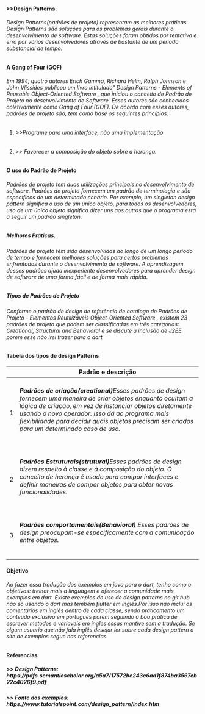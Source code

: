 
<h4>
>>Design Patterns.</h4>
<h6>Design Patterns(padrões de projeto) representam as melhores práticas. Design Patterns são soluções para os problemas gerais  durante o desenvolvimento de software. Estas soluções foram obtidos por tentativa e erro por vários desenvolvedores através de bastante de um período substancial de tempo.
</h6>  
<h4>A Gang of Four (GOF)</h4>
<h6>Em 1994, quatro autores Erich Gamma, Richard Helm, Ralph Johnson e John Vlissides publicou um livro intitulado" <a>Design Patterns - Elements of Reusable Object-Oriented Software</a> , que iniciou o conceito de Padrão de Projeto no desenvolvimento de Software. Esses autores são conhecidos coletivamente como Gang of Four (GOF). De acordo com esses autores, padrões de projeto são, tem como base os seguintes princípios.
</h6>
  <ol> <li><h6> >>Programe para uma interface, não uma implementação</h6></li>
  <li><h6> >> Favorecer a composição do objeto sobre a herança.</h6></li></ol>

<h4>O uso do Padrão de Projeto</h4>
<h6>
Padrões de projeto tem duas utilizações principais no desenvolvimento de software.
 Padrões de projeto fornecem um padrão de terminologia e são específicos de um determinado cenário. Por exemplo, um singleton design pattern significa o uso de um único objeto, para todos os desenvolvedores, uso de um único objeto significa dizer uns aos outros que o programa está a seguir um padrão singleton.<h6>
 <h5>Melhores Práticas.</h5>
<h6>
Padrões de projeto têm sido desenvolvidas ao longo de um longo período de tempo e fornecem melhores soluções para certos problemas enfrentados durante o desenvolvimento de software. A aprendizagem desses padrões ajuda inexperiente desenvolvedores para aprender design de software de uma forma fácil e de forma mais rápida.</h6>
  <h5>Tipos de Padrões de Projeto</h5>
<h6>
Conforme o padrão de design de referência de catálogo de Padrões de Projeto - Elementos Reutilizáveis Object-Oriented Software , existem 23 padrões de projeto que podem ser classificadas em três categorias: Creational, Structural and Behavioral e se discute a inclusão de J2EE porem esse não irei trazer para o dart</h6>
  <h4>Tabela dos tipos de design Patterns</h4>
  <table>
    <thead>
      <th></th>
      <th>Padrão e descrição</th>
    </thead>
    <tbody>
      <tr>
        <td>1</td>
        <td><h6><b>Padrões de criação(creational)</b>Esses padrões de design fornecem uma maneira de criar objetos enquanto ocultam a lógica de criação, em vez de instanciar objetos diretamente usando o novo operador. Isso dá ao programa mais flexibilidade para decidir quais objetos precisam ser criados para um determinado caso de uso.</h6></td>
      </tr>
      <tr>
        <td>2</td>
        <td><h6><b>Padrões Estruturais(strutural)</b>Esses padrões de design dizem respeito à classe e à composição do objeto. O conceito de herança é usado para compor interfaces e definir maneiras de compor objetos para obter novas funcionalidades.</h6></td>
      </tr>
      <tr>
        <td>3</td>
        <td><h6><b>Padrões comportamentais(Behavioral)</b> Esses padrões de design preocupam-se especificamente com a comunicação entre objetos.</h6></td>
      </tr>       
    </tbody>
  </table>
  
<h4> Objetivo </h4>
<h6> Ao fazer essa tradução dos exemplos em java para o dart, tenho como o objetivos: treinar mais a linguagem e oferecer a comunidade mais exemplos em dart. Existe exemplos do uso de design patterns no git hub não so usando o dart mas tembém flutter em inglês.Por isso não inclui os comentarios em inglês dentro de cada classe, sendo praticamento um conteudo exclusivo em portugues porem seguindo a boa pratica de escrever metodos e variaveis em ingles essas mantive sem a tradução. Se algum usuario que não fala inglês desejar ler sobre cada design pattern o site de exemplos segue nas referencias.</h6>

<h4>Referencias</h4>
<h5> >> Design Patterns:  https://pdfs.semanticscholar.org/a5a7/17572be243e6ad1f874ba3567eb22c4026f9.pdf </h5>
<h5> >> Fonte dos exemplos:  https://www.tutorialspoint.com/design_pattern/index.htm </h5>  

